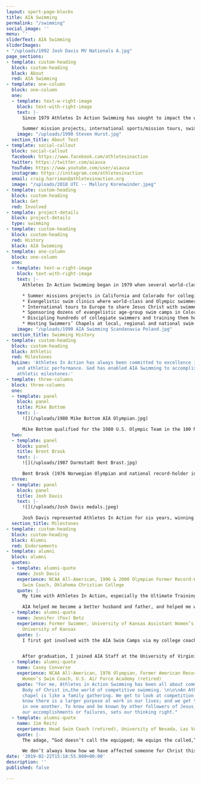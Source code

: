 ```yaml
---
layout: sport-page-blocks
title: AIA Swimming
permalink: "/swimming"
social_image: ''
menu: ''
sliderText: AIA Swimming
sliderImages:
- "/uploads/1992 Josh Davis MV Nationals A.jpg"
page_sections:
- template: custom-heading
  block: custom-heading
  black: About
  red: AIA Swimming
- template: one-column
  block: one-column
  one:
  - template: text-w-right-image
    block: text-with-right-image
    text: |-
      Since 1979 Athletes In Action Swimming has sought to impact the world of competitive aquatic sports through developing athletes’ God-given potential, building biblical character into lives, touching hearts cross-culturally, and sharing with others the life-changing message of love, hope and forgiveness found in Jesus Christ.

      Summer mission projects, international sports/mission tours, swimmers’ chapels, age-group summer swim camps, elite training camps, evangelistic swim clinics and personal discipleship are some of the ways AIA Swimming has impacted the world of competitive swimming over the last 40+ years.
    image: "/uploads/1990 Steven Hurst.jpg"
  section_title: About Text
- template: social-callout
  block: social-callout
  facebook: https://www.facebook.com/athletesinaction
  twitter: https://twitter.com/aiausa
  YouTube: https://www.youtube.com/user/aiausa
  instagram: https://instagram.com/athletesinaction
  email: craig.harriman@athletesinaction.org
  image: "/uploads/2018 UTC -- Mallory Korenwinder.jpeg"
- template: custom-heading
  block: custom-heading
  black: Get
  red: Involved
- template: project-details
  block: project-details
  type: swimming
- template: custom-heading
  block: custom-heading
  red: History
  black: AIA Swimming
- template: one-column
  block: one-column
  one:
  - template: text-w-right-image
    block: text-with-right-image
    text: |-
      Athletes In Action Swimming began in 1979 when several world-class swimmers from the University of Southern California asked AIA to begin a Christian swim team. AIA Swimming has impacted the sport for over 40 years through…

      * Summer missions projects in California and Colorado for collegiate swimmers from around the United States.
      * Evangelistic swim clinics where world-class and Olympic swimmers demonstrated swimming technique and shared their faith in Christ.
      * International tours to Europe to share Jesus Christ with swimmers, coaches and host families.
      * Sponsoring dozens of evangelistic age-group swim camps in Colorado, Georgia, Indiana, Illinois and Alabama.
      * Discipling hundreds of collegiate swimmers and training them how to apply biblical principles to sports and faith.
      * Hosting Swimmers’ Chapels at local, regional and national swim meets.
    image: "/uploads/1990 AIA Swimming Scandanavia Poland.jpg"
  section_title: Swimming History
- template: custom-heading
  block: custom-heading
  black: Athletic
  red: Milestones
  byLine: 'Athletes In Action has always been committed to excellence in ministry
    and athletic performance. God has enabled AIA Swimming to accomplish some incredible
    athletic milestones:'
- template: three-columns
  block: three-columns
  one:
  - template: panel
    block: panel
    title: Mike Bottom
    text: |-
      ![](/uploads/1980 Mike Bottom AIA Olympian.jpg)

      Mike Bottom qualified for the 1980 U.S. Olympic Team in the 100 M Butterfly, currently serves as the Head Swim Coach at the University of Michigan, and was a member of the 2016 U.S. Olympic coaching staff.
  two:
  - template: panel
    block: panel
    title: Brent Brask
    text: |-
      ![](/uploads/1987 Darmstadt Bent Brast.jpg)

      Bent Brask (1976 Norwegian Olympian and national record-holder in the 100 M Butterfly), served on the staff of Athletes In Action and represented AIA internationally in Europe.
  three:
  - template: panel
    block: panel
    title: Josh Davis
    text: |-
      ![](/uploads/Josh Davis medals.jpeg)

      Josh Davis represented Athletes In Action for six years, winning individual and relay national championships, garnishing three gold medals at the 1996 Olympics, setting the American Record in the 200 M Freestyle three times, and winning two silver medals at the 2000 Olympic Games.
  section_title: Milestones
- template: custom-heading
  block: custom-heading
  black: Alumni
  red: Endorsements
- template: alumni
  block: alumni
  quotes:
  - template: alumni-quote
    name: Josh Davis
    experience: NCAA All-American, 1996 & 2000 Olympian Former Record-Holder Head
      Swim Coach, Oklahoma Christian College
    quote: |-
      My time with Athletes In Action, especially the Ultimate Training Camp and the AIA Special, catapulted me spiritually to a whole new level. The friendships and discipleship I received created a foundation of a better attitude, stronger work ethic, humility, and insight into relationships that had immediate impact on my life and future.

      AIA helped me become a better husband and father, and helped me win gold and silver medals in the Olympic Games. No matter where I was, I was equipped to share my faith winsomely and lovingly. I can’t imagine my life without Athletes In Action.
  - template: alumni-quote
    name: Jennifer (Fox) Betz
    experience: Former Swimmer, University of Kansas Assistant Women’s Swim Coach,
      University of Kansas
    quote: |-
      I first got involved with the AIA Swim Camps via my college coach. God worked through those camps and the sport of swimming, learning about a personal relationship with Christ, applying biblical principles to athletics, living out the gospel each day with my team, and glorifying God through sport.


      After graduation, I joined AIA Staff at the University of Virginia. After two years on AIA staff, I decided to go back into full-time coaching at my alma-mater. AIA has had a long-lasting impact on my life and I’m forever grateful that God has used the ministry of AIA Swimming to grow and mature me in my relationship with Christ and others.
  - template: alumni-quote
    name: Casey Converse
    experience: NCAA All-American, 1976 Olympian, Former American Record-Holder Head
      Women’s Swim Coach, U.S. Air Force Academy (retired)
    quote: "For me, Athletes in Action Swimming has been all about community. We are\nthe
      Body of Christ in…the world of competitive swimming. \n\n\nAn Athletes in Action
      chapel is like a family gathering. We get to look at competition differently;\nwe
      know there is a larger purpose at work in our lives; and we get to affirm\nthat
      in one another. To know and be known by other followers of Jesus, regardless\nof
      our accomplishments or failures, sets our thinking right."
  - template: alumni-quote
    name: Jim Reitz
    experience: Head Swim Coach (retired), University of Nevada, Las Vegas
    quote: |-
      The adage, “God doesn’t call the equipped; He equips the called,” describes me perfectly. I prayed that God would use me to make an impact for Him at the AIA Swim Camps and that the overflow of my relationship with Christ would spill over into my relationship with the campers.

      We don’t always know how we have affected someone for Christ this side of eternity, but I hope I was able to inspire a few to become sold-out Jesus followers and to be light in their circles of influence.
date: '2019-02-22T15:18:55.000+00:00'
description: ''
published: false

---
```

